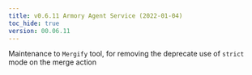 ```yaml
---
title: v0.6.11 Armory Agent Service (2022-01-04)
toc_hide: true
version: 00.06.11
---
```


Maintenance to `Mergify` tool, for removing the deprecate use of `strict` mode on the merge action
